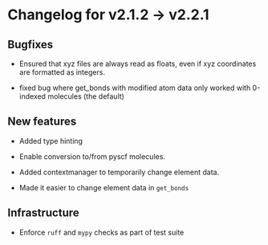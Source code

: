 # Changelog for v2.1.2 -> v2.2.1



## Bugfixes

- Ensured that xyz files are always read as floats, even if xyz coordinates are formatted as integers.

- fixed bug where get_bonds with modified atom data only worked with 0-indexed molecules (the default)


## New features

- Added type hinting

- Enable conversion to/from pyscf molecules.

- Added contextmanager to temporarily change element data.

- Made it easier to change element data in `get_bonds`


## Infrastructure

- Enforce `ruff` and `mypy` checks as part of test suite